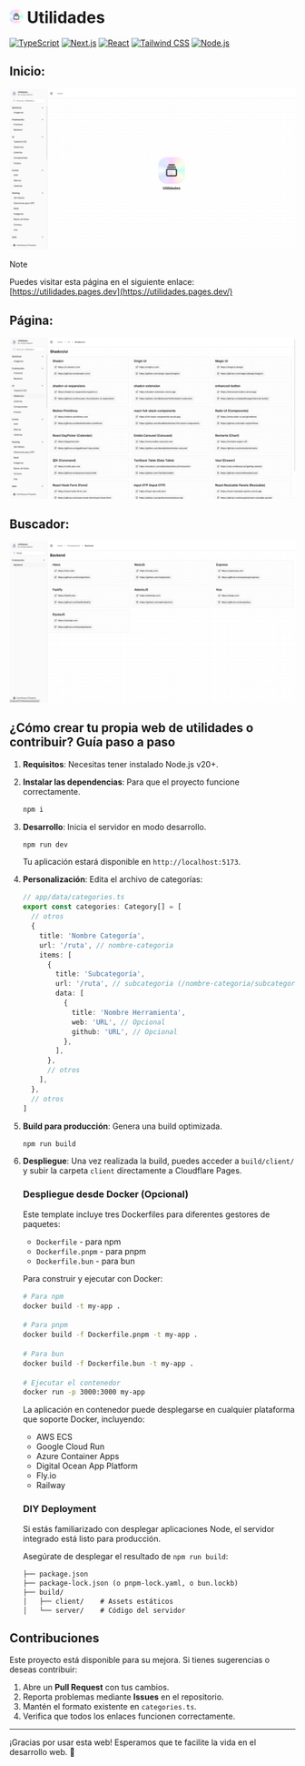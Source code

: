 # <img src=".imagenes/logito-holo.png" alt="Logo" height="24"> Utilidades

[![TypeScript](https://img.shields.io/badge/TypeScript-3178C6?style=for-the-badge&logo=typescript&logoColor=white&labelColor=101010)]() [![Next.js](https://img.shields.io/badge/React_Router-CA4245?style=for-the-badge&logo=reactrouter&logoColor=white&labelColor=101010)]() [![React](https://img.shields.io/badge/React-61DAFB?style=for-the-badge&logo=react&logoColor=white&labelColor=101010)]() [![Tailwind CSS](https://img.shields.io/badge/Tailwind_CSS-06B6D4?style=for-the-badge&logo=tailwind-css&logoColor=white&labelColor=101010)]() [![Node.js](https://img.shields.io/badge/Node.js-5FA04E?style=for-the-badge&logo=node.js&logoColor=white&labelColor=101010)]()

## Inicio:

![App Screenshot](.imagenes/README/inicio.webp)

> [!NOTE]
> Puedes visitar esta página en el siguiente enlace: [https://utilidades.pages.dev](https://utilidades.pages.dev/)

## Página:

![App Screenshot](.imagenes/README/pagina.webp)

## Buscador:

![App Screenshot](.imagenes/README/buscador.webp)

## ¿Cómo crear tu propia web de utilidades o contribuir? Guía paso a paso

1. **Requisitos**: Necesitas tener instalado Node.js v20+.

2. **Instalar las dependencias**: Para que el proyecto funcione correctamente.

   ```bash
   npm i
   ```

3. **Desarrollo**: Inicia el servidor en modo desarrollo.

   ```bash
   npm run dev
   ```

   Tu aplicación estará disponible en `http://localhost:5173`.

4. **Personalización**: Edita el archivo de categorías:

   ```typescript
   // app/data/categories.ts
   export const categories: Category[] = [
     // otros
     {
       title: 'Nombre Categoría',
       url: '/ruta', // nombre-categoria
       items: [
         {
           title: 'Subcategoría',
           url: '/ruta', // subcategoria (/nombre-categoria/subcategoria)
           data: [
             {
               title: 'Nombre Herramienta',
               web: 'URL', // Opcional
               github: 'URL', // Opcional
             },
           ],
         },
         // otros
       ],
     },
     // otros
   ]
   ```

5. **Build para producción**: Genera una build optimizada.

   ```bash
   npm run build
   ```

6. **Despliegue**: Una vez realizada la build, puedes acceder a `build/client/` y subir la carpeta `client` directamente a Cloudflare Pages.

   ### Despliegue desde Docker (Opcional)

   Este template incluye tres Dockerfiles para diferentes gestores de paquetes:

   - `Dockerfile` - para npm
   - `Dockerfile.pnpm` - para pnpm
   - `Dockerfile.bun` - para bun

   Para construir y ejecutar con Docker:

   ```bash
   # Para npm
   docker build -t my-app .

   # Para pnpm
   docker build -f Dockerfile.pnpm -t my-app .

   # Para bun
   docker build -f Dockerfile.bun -t my-app .

   # Ejecutar el contenedor
   docker run -p 3000:3000 my-app
   ```

   La aplicación en contenedor puede desplegarse en cualquier plataforma que soporte Docker, incluyendo:

   - AWS ECS
   - Google Cloud Run
   - Azure Container Apps
   - Digital Ocean App Platform
   - Fly.io
   - Railway

   ### DIY Deployment

   Si estás familiarizado con desplegar aplicaciones Node, el servidor integrado está listo para producción.

   Asegúrate de desplegar el resultado de `npm run build`:

   ```
   ├── package.json
   ├── package-lock.json (o pnpm-lock.yaml, o bun.lockb)
   ├── build/
   │   ├── client/    # Assets estáticos
   │   └── server/    # Código del servidor
   ```

## Contribuciones

Este proyecto está disponible para su mejora. Si tienes sugerencias o deseas contribuir:

1. Abre un **Pull Request** con tus cambios.
2. Reporta problemas mediante **Issues** en el repositorio.
3. Mantén el formato existente en `categories.ts`.
4. Verifica que todos los enlaces funcionen correctamente.

---

¡Gracias por usar esta web! Esperamos que te facilite la vida en el desarrollo web. 🚀
